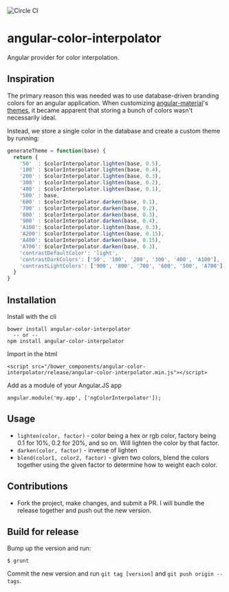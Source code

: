 ![Circle CI](https://circleci.com/gh/dnroot/angular-color-interpolator.svg?style=shield&circle-token=1561853c0eb2a4c2e30d16102cb3f51f5d303a35)

# angular-color-interpolator
Angular provider for color interpolation.

## Inspiration
The primary reason this was needed was to use database-driven branding colors for an angular application.
When customizing [angular-material](https://material.angularjs.org/)'s [themes](https://material.angularjs.org/latest/#/Theming/01_introduction), it became apparent that storing a bunch of colors wasn't necessarily ideal.

Instead, we store a single color in the database and create a custom theme by running:
```javascript
generateTheme = function(base) {
  return {
    '50'  : $colorInterpolator.lighten(base, 0.5),
    '100' : $colorInterpolator.lighten(base, 0.4),
    '200' : $colorInterpolator.lighten(base, 0.3),
    '300' : $colorInterpolator.lighten(base, 0.2),
    '400' : $colorInterpolator.lighten(base, 0.1),
    '500' : base,
    '600' : $colorInterpolator.darken(base, 0.1),
    '700' : $colorInterpolator.darken(base, 0.2),
    '800' : $colorInterpolator.darken(base, 0.3),
    '900' : $colorInterpolator.darken(base, 0.4),
    'A100': $colorInterpolator.lighten(base, 0.3),
    'A200': $colorInterpolator.lighten(base, 0.15),
    'A400': $colorInterpolator.darken(base, 0.15),
    'A700': $colorInterpolator.darken(base, 0.3),
    'contrastDefaultColor': 'light',
    'contrastDarkColors': ['50', '100', '200', '300', '400', 'A100'],
    'contrastLightColors': ['900', '800', '700', '600', '500', 'A700']
  }
}
```

## Installation

Install with the cli

    bower install angular-color-interpolator
      -- or --
    npm install angular-color-interpolator

Import in the html

    <script src="/bower_components/angular-color-interpolator/release/angular-color-interpolator.min.js"></script>

Add as a module of your Angular.JS app

    angular.module('my.app', ['ngColorInterpolator']);

## Usage
* `lighten(color, factor)` - color being a hex or rgb color, factory being 0.1 for 10%, 0.2 for 20%, and so on. Will lighten the color by that factor.
* `darken(color, factor)` - inverse of lighten
* `blend(color1, color2, factor)` - given two colors, blend the colors together using the given factor to determine how to weight each color.

## Contributions
* Fork the project, make changes, and submit a PR. I will bundle the release together and push out the new version.

## Build for release
Bump up the version and run:
```
$ grunt
```
Commit the new version and run `git tag [version]` and `git push origin --tags`.
